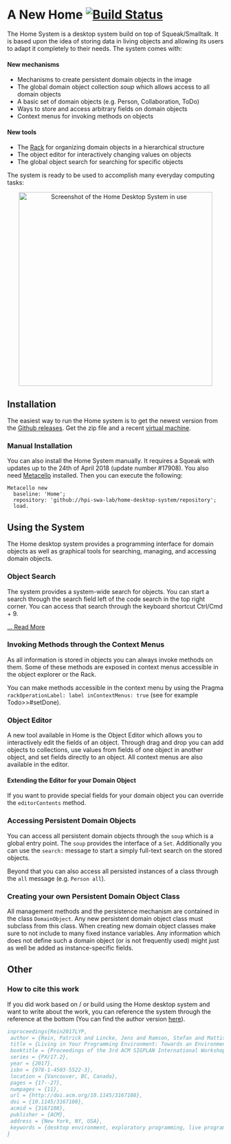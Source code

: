 # A New Home [![Build Status](https://travis-ci.org/hpi-swa-lab/home-desktop-system.svg?branch=master)](https://travis-ci.org/hpi-swa-lab/home-desktop-system)

The Home System is a desktop system build on top of Squeak/Smalltalk. It is based upon the idea of storing data in living objects and allowing its users to adapt it completely to their needs. The system comes with:

#### New mechanisms
 - Mechanisms to create persistent domain objects in the image
 - The global domain object collection *soup* which allows access to all domain objects
 - A basic set of domain objects (e.g. Person, Collaboration, ToDo)
 - Ways to store and access arbitrary fields on domain objects
 - Context menus for invoking methods on objects

#### New tools
 - The [Rack](https://github.com/hpi-swa/Rack) for organizing domain objects in a hierarchical structure
 - The object editor for interactively changing values on objects
 - The global object search for searching for specific objects

The system is ready to be used to accomplish many everyday computing tasks:

<p align="center">
<img alt="Screenshot of the Home Desktop System in use" src="https://github.com/hpi-swa-lab/home-desktop-system/blob/master/documentation/screenshot.png" width=450></img>
</p>

## Installation
The easiest way to run the Home system is to get the newest version from the [Github releases](https://github.com/hpi-swa-lab/home-desktop-system/releases). Get the zip file and a recent [virtual machine](http://squeak.org/downloads/).

### Manual Installation
You can also install the Home System manually. It requires a Squeak with updates up to the 24th of April 2018 (update number #17908). You also need [Metacello](https://github.com/Metacello/metacello) installed. Then you can execute the following:

```Smalltalk
Metacello new
  baseline: 'Home';
  repository: 'github://hpi-swa-lab/home-desktop-system/repository';
  load.
```

## Using the System
The Home desktop system provides a programming interface for domain objects as well as graphical tools for searching, managing, and accessing domain objects.

### Object Search
The system provides a system-wide search for objects. You can start a search through the search field left of the code search in the top right corner. You can access that search through the keyboard shortcut Ctrl/Cmd + 9.

[... Read More](./documentation/object-search.md)

### Invoking Methods through the Context Menus
As all information is stored in objects you can always invoke methods on them. Some of these methods are exposed in context menus accessible in the object explorer or the Rack. 

You can make methods accessible in the context menu by using the Pragma `rackOperationLabel: label inContextMenus: true` (see for example Todo>>#setDone).

### Object Editor
A new tool available in Home is the Object Editor which allows you to interactively edit the fields of an object. Through drag and drop you can add objects to collections, use values from fields of one object in another object, and set fields directly to an object. All context menus are also available in the editor.

#### Extending the Editor for your Domain Object
If you want to provide special fields for your domain object you can override the `editorContents` method. 

### Accessing Persistent Domain Objects
You can access all persistent domain objects through the `soup` which is a global entry point. The `soup` provides the interface of a `Set`. Additionally you can use the `search:` message to start a simply full-text search on the stored objects.

Beyond that you can also access all persisted instances of a class through the `all` message (e.g. `Person all`).

### Creating your own Persistent Domain Object Class
All management methods and the persistence mechanism are contained in the class `DomainObject`. Any new persistent domain object class must subclass from this class. When creating new domain object classes make sure to not include to many fixed instance variables. Any information which does not define such a domain object (or is not frequently used) might just as well be added as instance-specific fields.

## Other

### How to cite this work
If you did work based on / or build using the Home desktop system and want to write about the work, you can reference the system through the reference at the bottom (You can find the author version [here](https://www.hpi.uni-potsdam.de/hirschfeld/publications/media/ReinLinckeRamsonMattisHirschfeld_2017_LivingInYourProgrammingEnvironmentTowardsAnEnvironmentForExploratoryAdaptationsOfProductivityTools_AcmDL.pdf)).

````Bibtex
inproceedings{Rein2017LYP,
 author = {Rein, Patrick and Lincke, Jens and Ramson, Stefan and Mattis, Toni and Hirschfeld, Robert},
 title = {Living in Your Programming Environment: Towards an Environment for Exploratory Adaptations of Productivity Tools},
 booktitle = {Proceedings of the 3rd ACM SIGPLAN International Workshop on Programming Experience},
 series = {PX/17.2},
 year = {2017},
 isbn = {978-1-4503-5522-3},
 location = {Vancouver, BC, Canada},
 pages = {17--27},
 numpages = {11},
 url = {http://doi.acm.org/10.1145/3167108},
 doi = {10.1145/3167108},
 acmid = {3167108},
 publisher = {ACM},
 address = {New York, NY, USA},
 keywords = {desktop environment, exploratory programming, live programming, productivity tools, programming environment},
} 
````
